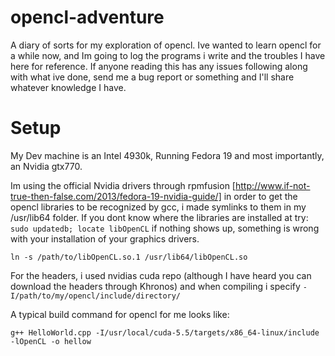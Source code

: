 opencl-adventure
================

A diary of sorts for my exploration of opencl.  Ive wanted to learn opencl for a while now,
and Im going to log the programs i write and the troubles I have here for reference. If anyone reading
this has any issues following along with what ive done, send me a bug report or something and I'll
share whatever knowledge I have.

Setup
=====

My Dev machine is an Intel 4930k, Running Fedora 19 and most importantly, an Nvidia gtx770.

Im using the official Nvidia drivers through rpmfusion [http://www.if-not-true-then-false.com/2013/fedora-19-nvidia-guide/]
in order to get the opencl libraries to be recognized by gcc, i made symlinks to them in my /usr/lib64 folder.
If you dont know where the libraries are installed at try: `sudo updatedb; locate libOpenCL` if nothing shows up,
something is wrong with your installation of your graphics drivers.

    ln -s /path/to/libOpenCL.so.1 /usr/lib64/libOpenCL.so

For the headers, i used nvidias cuda repo (although I have heard you can download the headers through Khronos) and when compiling
i specify `-I/path/to/my/opencl/include/directory/`

A typical build command for opencl for me looks like:

    g++ HelloWorld.cpp -I/usr/local/cuda-5.5/targets/x86_64-linux/include -lOpenCL -o hellow
